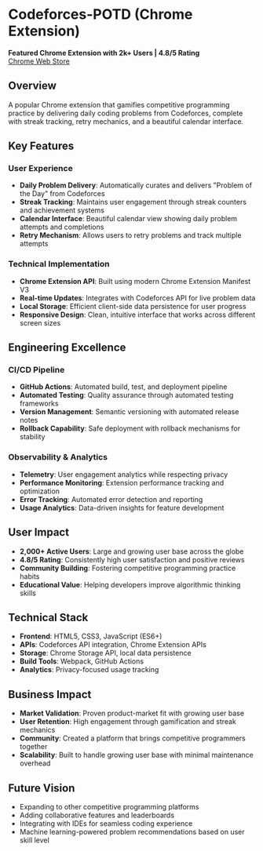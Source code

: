 # Codeforces-POTD (Chrome Extension)
**Featured Chrome Extension with 2k+ Users | 4.8/5 Rating**  
[Chrome Web Store](https://chromewebstore.google.com/detail/codeforces-potd/kdpcekneldcnkajbmabmfgdpcdjdmcfd)

## Overview
A popular Chrome extension that gamifies competitive programming practice by delivering daily coding problems from Codeforces, complete with streak tracking, retry mechanics, and a beautiful calendar interface.

## Key Features

### User Experience
- **Daily Problem Delivery**: Automatically curates and delivers "Problem of the Day" from Codeforces
- **Streak Tracking**: Maintains user engagement through streak counters and achievement systems
- **Calendar Interface**: Beautiful calendar view showing daily problem attempts and completions
- **Retry Mechanism**: Allows users to retry problems and track multiple attempts

### Technical Implementation
- **Chrome Extension API**: Built using modern Chrome Extension Manifest V3
- **Real-time Updates**: Integrates with Codeforces API for live problem data
- **Local Storage**: Efficient client-side data persistence for user progress
- **Responsive Design**: Clean, intuitive interface that works across different screen sizes

## Engineering Excellence

### CI/CD Pipeline
- **GitHub Actions**: Automated build, test, and deployment pipeline
- **Automated Testing**: Quality assurance through automated testing frameworks
- **Version Management**: Semantic versioning with automated release notes
- **Rollback Capability**: Safe deployment with rollback mechanisms for stability

### Observability & Analytics
- **Telemetry**: User engagement analytics while respecting privacy
- **Performance Monitoring**: Extension performance tracking and optimization
- **Error Tracking**: Automated error detection and reporting
- **Usage Analytics**: Data-driven insights for feature development

## User Impact
- **2,000+ Active Users**: Large and growing user base across the globe  
- **4.8/5 Rating**: Consistently high user satisfaction and positive reviews
- **Community Building**: Fostering competitive programming practice habits
- **Educational Value**: Helping developers improve algorithmic thinking skills

## Technical Stack
- **Frontend**: HTML5, CSS3, JavaScript (ES6+)
- **APIs**: Codeforces API integration, Chrome Extension APIs
- **Storage**: Chrome Storage API, local data persistence
- **Build Tools**: Webpack, GitHub Actions
- **Analytics**: Privacy-focused usage tracking

## Business Impact
- **Market Validation**: Proven product-market fit with growing user base
- **User Retention**: High engagement through gamification and streak mechanics
- **Community**: Created a platform that brings competitive programmers together
- **Scalability**: Built to handle growing user base with minimal maintenance overhead

## Future Vision
- Expanding to other competitive programming platforms
- Adding collaborative features and leaderboards
- Integrating with IDEs for seamless coding experience
- Machine learning-powered problem recommendations based on user skill level